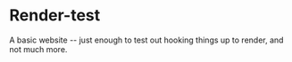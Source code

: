 # Render-test
A basic website -- just enough to test out hooking things up to render, and not much more.
